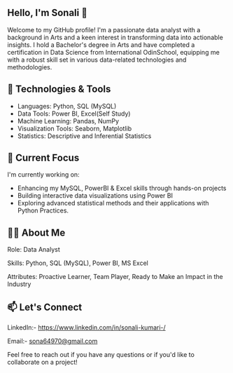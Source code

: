 ## Hello, I'm Sonali 👋
Welcome to my GitHub profile! I'm a passionate data analyst with a background in Arts and a keen interest in transforming data into actionable insights. I hold a Bachelor's degree in Arts and have completed a certification in Data Science from International OdinSchool, equipping me with a robust skill set in various data-related technologies and methodologies.

## 🔧 Technologies & Tools
* Languages: Python, SQL (MySQL)
* Data Tools: Power BI, Excel(Self Study)
* Machine Learning: Pandas, NumPy
* Visualization Tools: Seaborn, Matplotlib
* Statistics: Descriptive and Inferential Statistics

## 🌱 Current Focus
I'm currently working on:

* Enhancing my MySQL, PowerBI & Excel skills through hands-on projects
* Building interactive data visualizations using Power BI
* Exploring advanced statistical methods and their applications with Python Practices.

## 👩‍💻 About Me
Role: Data Analyst

Skills: Python, SQL (MySQL), Power BI, MS Excel

Attributes: Proactive Learner, Team Player, Ready to Make an Impact in the Industry

## 📫 Let's Connect
LinkedIn:- https://www.linkedin.com/in/sonali-kumari-/

Email:- sona64970@gmail.com

Feel free to reach out if you have any questions or if you'd like to collaborate on a project!
